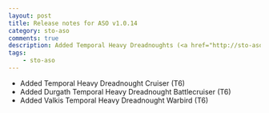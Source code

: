 ```yaml
---
layout: post
title: Release notes for ASO v1.0.14
category: sto-aso
comments: true
description: Added Temporal Heavy Dreadnoughts (<a href="http://sto-aso.com.s3-website-us-east-1.amazonaws.com/1.0.14/sto-aso.zip">download</a>)
tags:
    - sto-aso
---
```


 - Added Temporal Heavy Dreadnought Cruiser (T6)
 - Added Durgath Temporal Heavy Dreadnought Battlecruiser (T6)
 - Added Valkis Temporal Heavy Dreadnought Warbird (T6)
 